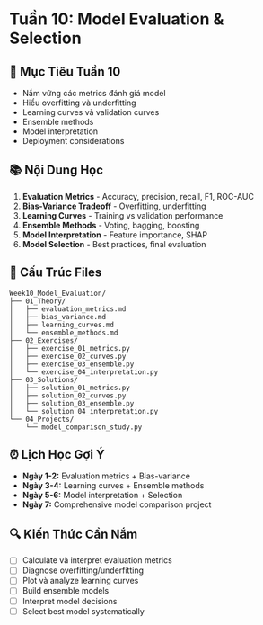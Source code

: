 # Tuần 10: Model Evaluation & Selection

## 🎯 Mục Tiêu Tuần 10

- Nắm vững các metrics đánh giá model
- Hiểu overfitting và underfitting
- Learning curves và validation curves
- Ensemble methods
- Model interpretation
- Deployment considerations

## 📚 Nội Dung Học

1. **Evaluation Metrics** - Accuracy, precision, recall, F1, ROC-AUC
2. **Bias-Variance Tradeoff** - Overfitting, underfitting
3. **Learning Curves** - Training vs validation performance
4. **Ensemble Methods** - Voting, bagging, boosting
5. **Model Interpretation** - Feature importance, SHAP
6. **Model Selection** - Best practices, final evaluation

## 📁 Cấu Trúc Files

```
Week10_Model_Evaluation/
├── 01_Theory/
│   ├── evaluation_metrics.md
│   ├── bias_variance.md
│   ├── learning_curves.md
│   └── ensemble_methods.md
├── 02_Exercises/
│   ├── exercise_01_metrics.py
│   ├── exercise_02_curves.py
│   ├── exercise_03_ensemble.py
│   └── exercise_04_interpretation.py
├── 03_Solutions/
│   ├── solution_01_metrics.py
│   ├── solution_02_curves.py
│   ├── solution_03_ensemble.py
│   └── solution_04_interpretation.py
└── 04_Projects/
    └── model_comparison_study.py
```

## ⏰ Lịch Học Gợi Ý

- **Ngày 1-2:** Evaluation metrics + Bias-variance
- **Ngày 3-4:** Learning curves + Ensemble methods
- **Ngày 5-6:** Model interpretation + Selection
- **Ngày 7:** Comprehensive model comparison project

## 🔍 Kiến Thức Cần Nắm

- [ ] Calculate và interpret evaluation metrics
- [ ] Diagnose overfitting/underfitting
- [ ] Plot và analyze learning curves
- [ ] Build ensemble models
- [ ] Interpret model decisions
- [ ] Select best model systematically
